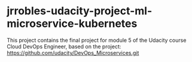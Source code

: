 # jrrobles-udacity-project-ml-microservice-kubernetes
This project contains the final project for module 5 of the Udacity course Cloud DevOps Engineer, based on the project: https://github.com/udacity/DevOps_Microservices.git
